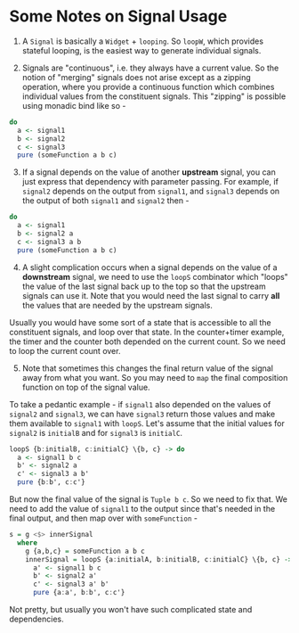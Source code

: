 # Some Notes on Signal Usage

1. A `Signal` is basically a `Widget` + `looping`. So `loopW`, which provides stateful looping, is the easiest way to generate individual signals.

2. Signals are "continuous", i.e. they always have a current value. So the notion of "merging" signals does not arise except as a zipping operation, where you provide a continuous function which combines individual values from the constituent signals. This "zipping" is possible using monadic bind like so -

```purescript
do
  a <- signal1
  b <- signal2
  c <- signal3
  pure (someFunction a b c)
```

3. If a signal depends on the value of another **upstream** signal, you can just express that dependency with parameter passing. For example, if `signal2` depends on the output from `signal1`, and `signal3` depends on the output of both `signal1` and `signal2` then -

```purescript
do
  a <- signal1
  b <- signal2 a
  c <- signal3 a b
  pure (someFunction a b c)
```

4. A slight complication occurs when a signal depends on the value of a **downstream** signal, we need to use the `loopS` combinator which "loops" the value of the last signal back up to the top so that the upstream signals can use it. Note that you would need the last signal to carry **all** the values that are needed by the upstream signals.

Usually you would have some sort of a state that is accessible to all the constituent signals, and loop over that state. In the counter+timer example, the timer and the counter both depended on the current count. So we need to loop the current count over.

5. Note that sometimes this changes the final return value of the signal away from what you want. So you may need to `map` the final composition function on top of the signal value.

To take a pedantic example - if `signal1` also depended on the values of `signal2` and `signal3`, we can have `signal3` return those values and make them available to `signal1` with `loopS`. Let's assume that the initial values for `signal2` is `initialB` and for `signal3` is `initialC`.

```purescript
loopS {b:initialB, c:initialC} \{b, c} -> do
  a <- signal1 b c
  b' <- signal2 a
  c' <- signal3 a b'
  pure {b:b', c:c'}
```

But now the final value of the signal is `Tuple b c`. So we need to fix that. We need to add the value of `signal1` to the output since that's needed in the final output, and then map over with `someFunction` -

```purescript
s = g <$> innerSignal
  where
    g {a,b,c} = someFunction a b c
    innerSignal = loopS {a:initialA, b:initialB, c:initialC} \{b, c} -> do
      a' <- signal1 b c
      b' <- signal2 a'
      c' <- signal3 a' b'
      pure {a:a', b:b', c:c'}
```

Not pretty, but usually you won't have such complicated state and dependencies.
